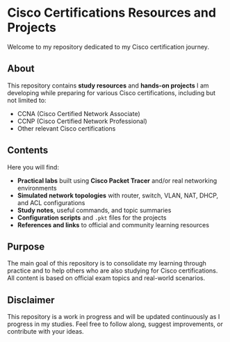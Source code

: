 # Cisco Certifications Resources and Projects

Welcome to my repository dedicated to my Cisco certification journey.

## About

This repository contains **study resources** and **hands-on projects** I am developing while preparing for various Cisco certifications, including but not limited to:

- CCNA (Cisco Certified Network Associate)
- CCNP (Cisco Certified Network Professional)
- Other relevant Cisco certifications

## Contents

Here you will find:

- **Practical labs** built using **Cisco Packet Tracer** and/or real networking environments
- **Simulated network topologies** with router, switch, VLAN, NAT, DHCP, and ACL configurations
- **Study notes**, useful commands, and topic summaries
- **Configuration scripts** and `.pkt` files for the projects
- **References and links** to official and community learning resources

## Purpose

The main goal of this repository is to consolidate my learning through practice and to help others who are also studying for Cisco certifications. All content is based on official exam topics and real-world scenarios.

## Disclaimer

This repository is a work in progress and will be updated continuously as I progress in my studies. Feel free to follow along, suggest improvements, or contribute with your ideas.
